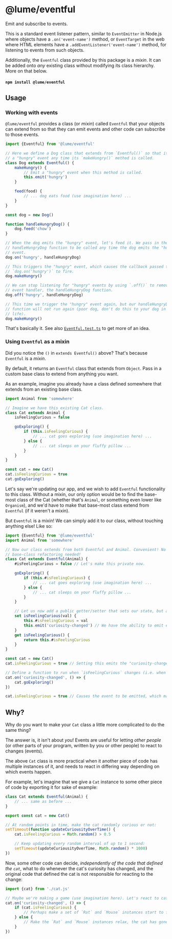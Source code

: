 # @lume/eventful

Emit and subscribe to events.

This is a standard event listener pattern, similar to `EventEmitter` in Node.js
where objects have a `.on('event-name')` method, or `EventTarget` in the web
where HTML elements have a `.addEventListener('event-name')` method, for listening to events from such objects.

Additionally, the `Eventful` class provided by this package is a _mixin_. It can
be added onto _any_ existing class without modifying its class hierarchy. More
on that below.

#### `npm install @lume/eventful`

## Usage

### Working with events

`@lume/eventful` provides a class (or _mixin_) called `Eventful` that your
objects can extend from so that they can emit events and other code can
subscribe to those events.

```js
import {Eventful} from '@lume/eventful'

// Here we define a Dog class that extends from `Eventful()` so that it can emit
// a "hungry" event any time its `makeHungry()` method is called.
class Dog extends Eventful() {
	makeHungry() {
		// Emit a "hungry" event when this method is called.
		this.emit('hungry')
	}

	feed(food) {
		// ... dog eats food (use imagination here) ...
	}
}

const dog = new Dog()

function handleHungryDog() {
	dog.feed('chow')
}

// When the dog emits the "hungry" event, let's feed it. We pass in the
// handleHungryDog function to be called any time the dog emits the "hungry"
// event.
dog.on('hungry', handleHungryDog)

// This triggers the "hungry" event, which causes the callback passed to
// `dog.on('hungry')` to fire.
dog.makeHungry()

// We can stop listening for "hungry" events by using `.off()` to remove our
// event handler, the handleHungryDog function.
dog.off('hungry', handleHungryDog)

// This time we trigger the "hungry" event again, but our handleHungryDog
// function will not run again (poor dog, don't do this to your dog in real
// life).
dog.makeHungry()
```

That's basically it. See also [`Eventful.test.ts`](./src/Eventful.test.ts) to
get more of an idea.

### Using `Eventful` as a mixin

Did you notice the `()` in `extends Eventful()` above? That's because `Eventful`
is a _mixin_.

By default, it returns an `Eventful` class that extends from `Object`. Pass in a
custom base class to extend from anything you want.

As an example, imagine you already have a class defined somewhere that extends
from an existing base class.

```js
import Animal from 'somewhere'

// Imagine we have this existing Cat class.
class Cat extends Animal {
	isFeelingCurious = false

	goExploring() {
		if (this.isFeelingCurious) {
			// ... cat goes exploring (use imagination here) ...
		} else {
			// ... cat sleeps on your fluffy pillow ...
		}
	}
}

const cat = new Cat()
cat.isFeelingCurious = true
cat.goExploring()
```

Let's say we're updating our app, and we wish to add `Eventful` functionality to this class. Without a mixin, our only option would be to find the base-most class of the Cat (whether that's `Animal`, or something even lower like `Organism`), and we'd have to make that base-most class extend from `Eventful` (if it weren't a mixin).

But `Eventful` is a mixin! We can simply add it to our class, without touching
anything else! Like so:

```js
import {Eventful} from '@lume/eventful'
import Animal from 'somewhere'

// Now our class extends from both Eventful and Animal. Convenient! No
// base-class refactoring needed!
class Cat extends Eventful(Animal) {
	#isFeelingCurious = false // Let's make this private now.

	goExploring() {
		if (this.#isFeelingCurious) {
			// ... cat goes exploring (use imagination here) ...
		} else {
			// ... cat sleeps on your fluffy pillow ...
		}
	}

	// Let us now add a public getter/setter that sets our state, but also emits an event:
	set isFeelingCurious(val) {
		this.#isFeelingCurious = val
		this.emit('curiosity-changed') // We have the ability to emit events now.
	}
	get isFeelingCurious() {
		return this.#isFeelingCurious
	}
}

const cat = new Cat()
cat.isFeelingCurious = true // Setting this emits the "curiosity-changed" event.

// Define a function to run when `isFeelingCurious` changes (i.e. when a "curiosity-changed" event is emitted)
cat.on('curiosity-changed', () => {
	cat.goExploring()
})

cat.isFeelingCurious = true // Causes the event to be emitted, which makes the cat go exploring.
```

## Why?

Why do you want to make your `Cat` class a little more complicated to do the same thing?

The answer is, it isn't about _you_! Events are useful for letting _other
people_ (or other parts of your program, written by you or other people) to
react to changes (events).

The above `Cat` class is more practical when it another piece of code has
multiple instances of it, and needs to react in differing way depending on which
events happen.

For example, let's imagine that we give a `Cat` instance to some other piece of
code by exporting it for sake of example:

```js
class Cat extends Eventful(Animal) {
	// ... same as before ...
}

export const cat = new Cat()

// At random points in time, make the cat randomly curious or not:
setTimeout(function updateCuriousityOverTime() {
	cat.isFeelingCurious = Math.random() > 0.5

	// Keep updating every random interval of up to 1 second:
	setTimeout(updateCuriousityOverTime, Math.random() * 1000)
})
```

Now, some other code can decide, _independently of the code that defined the
`cat`_, what to do whenever the cat's curiosity has changed, and the original
code that defined the cat is not responsible for reacting to the change:

```js
import {cat} from './cat.js'

// Maybe we're making a game (use imagination here). Let's react to cat curiosity changes:
cat.on('curiosity-changed', () => {
	if (cat.isFeelingCurious) {
		// Perhaps make a set of `Rat` and `Mouse` instances start to frantically go hide.
	} else {
		// Make the `Rat` and `Mouse` instances relax, the cat has gone to lay on a pillow.
	}
})
```
